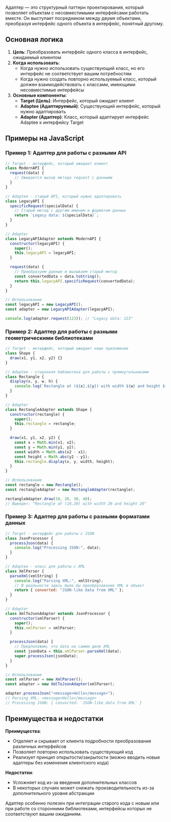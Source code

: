 
Адаптер — это структурный паттерн проектирования, который позволяет объектам с несовместимыми интерфейсами работать вместе. Он выступает посредником между двумя объектами, преобразуя интерфейс одного объекта в интерфейс, понятный другому.

## Основная логика

1. **Цель**: Преобразовать интерфейс одного класса в интерфейс, ожидаемый клиентом
2. **Когда использовать**:
   - Когда нужно использовать существующий класс, но его интерфейс не соответствует вашим потребностям
   - Когда нужно создать повторно используемый класс, который должен взаимодействовать с классами, имеющими несовместимые интерфейсы
3. **Основные компоненты**:
   - **Target (Цель)**: Интерфейс, который ожидает клиент
   - **Adaptee (Адаптируемый)**: Существующий интерфейс, который нужно адаптировать
   - **Adapter (Адаптер)**: Класс, который адаптирует интерфейс Adaptee к интерфейсу Target

## Примеры на JavaScript

### Пример 1: Адаптер для работы с разными API

```javascript
// Target - интерфейс, который ожидает клиент
class ModernAPI {
  request(data) {
    // Ожидается вызов метода request с данными
  }
}

// Adaptee - старый API, который нужно адаптировать
class LegacyAPI {
  specificRequest(specialData) {
    // Старый метод с другим именем и форматом данных
    return `Legacy data: ${specialData}`;
  }
}

// Adapter
class LegacyAPIAdapter extends ModernAPI {
  constructor(legacyAPI) {
    super();
    this.legacyAPI = legacyAPI;
  }

  request(data) {
    // Преобразуем данные и вызываем старый метод
    const convertedData = data.toString();
    return this.legacyAPI.specificRequest(convertedData);
  }
}

// Использование
const legacyAPI = new LegacyAPI();
const adapter = new LegacyAPIAdapter(legacyAPI);

console.log(adapter.request(123)); // "Legacy data: 123"
```

### Пример 2: Адаптер для работы с разными геометрическими библиотеками

```javascript
// Target - интерфейс, который ожидает наше приложение
class Shape {
  draw(x1, y1, x2, y2) {}
}

// Adaptee - сторонняя библиотека для работы с прямоугольниками
class Rectangle {
  display(x, y, w, h) {
    console.log(`Rectangle at (${x},${y}) with width ${w} and height ${h}`);
  }
}

// Adapter
class RectangleAdapter extends Shape {
  constructor(rectangle) {
    super();
    this.rectangle = rectangle;
  }

  draw(x1, y1, x2, y2) {
    const x = Math.min(x1, x2);
    const y = Math.min(y1, y2);
    const width = Math.abs(x2 - x1);
    const height = Math.abs(y2 - y1);
    this.rectangle.display(x, y, width, height);
  }
}

// Использование
const rectangle = new Rectangle();
const rectangleAdapter = new RectangleAdapter(rectangle);

rectangleAdapter.draw(10, 20, 30, 40);
// Выведет: "Rectangle at (10,20) with width 20 and height 20"
```

### Пример 3: Адаптер для работы с разными форматами данных

```javascript
// Target - интерфейс для работы с JSON
class JsonProcessor {
  processJson(data) {
    console.log("Processing JSON:", data);
  }
}

// Adaptee - класс для работы с XML
class XmlParser {
  parseXml(xmlString) {
    console.log("Parsing XML:", xmlString);
    // В реальности здесь было бы преобразование XML в объект
    return { converted: "JSON-like data from XML" };
  }
}

// Adapter
class XmlToJsonAdapter extends JsonProcessor {
  constructor(xmlParser) {
    super();
    this.xmlParser = xmlParser;
  }

  processJson(data) {
    // Предположим, что data на самом деле XML
    const jsonData = this.xmlParser.parseXml(data);
    super.processJson(jsonData);
  }
}

// Использование
const xmlParser = new XmlParser();
const adapter = new XmlToJsonAdapter(xmlParser);

adapter.processJson("<message>Hello</message>");
// Parsing XML: <message>Hello</message>
// Processing JSON: { converted: 'JSON-like data from XML' }
```

## Преимущества и недостатки

**Преимущества**:
- Отделяет и скрывает от клиента подробности преобразования различных интерфейсов
- Позволяет повторно использовать существующий код
- Реализует принцип открытости/закрытости (можно вводить новые адаптеры без изменения клиентского кода)

**Недостатки**:
- Усложняет код из-за введения дополнительных классов
- В некоторых случаях может снижать производительность из-за дополнительного уровня абстракции

Адаптер особенно полезен при интеграции старого кода с новым или при работе со сторонними библиотеками, интерфейсы которых не соответствуют вашим ожиданиям.